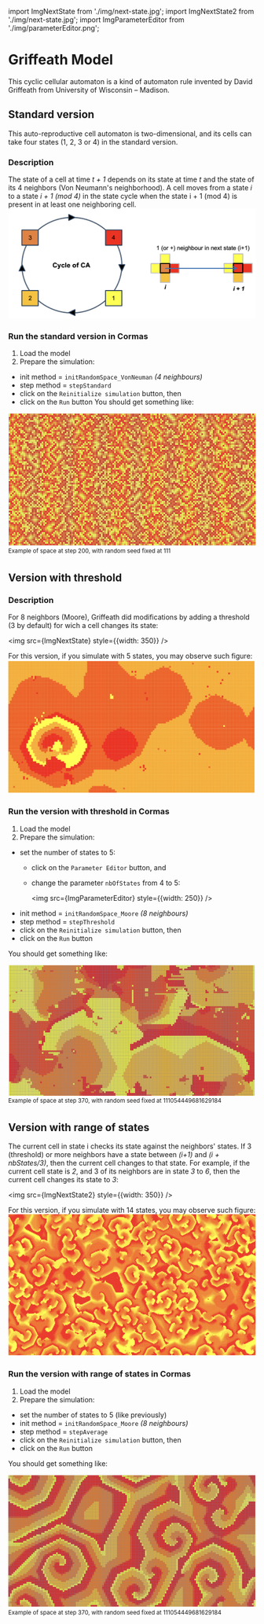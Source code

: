 import ImgNextState from './img/next-state.jpg';
import ImgNextState2 from './img/next-state.jpg';
import ImgParameterEditor from './img/parameterEditor.png';

# Griffeath Model

This cyclic cellular automaton is a kind of automaton rule invented by David Griffeath from University of Wisconsin – Madison.

## Standard version

This auto-reproductive cell automaton is two-dimensional, and its cells can take four states (1, 2, 3 or 4) in the standard version. 

### Description

The state of a cell at time _t + 1_ depends on its state at time _t_ and the state of its 4 neighbors (Von Neumann's neighborhood). 
A cell moves from a state _i_ to a state _i + 1 (mod 4)_ in the state cycle when the state i + 1 (mod 4) is present in at least one neighboring cell.
![](img/cycle.png)

### Run the standard version in Cormas

1. Load the model
2. Prepare the simulation:
  - init method = `initRandomSpace_VonNeuman` _(4 neighbours)_
  - step method = `stepStandard`
  - click on the `Reinitialize simulation` button, then
  - click on the `Run` button
You should get something like:

![](img/gridStandard.png)
<sup>Example of space at step 200, with random seed fixed at 111 </sup> 
  
## Version with threshold
### Description
For 8 neighbors (Moore), Griffeath did modifications by adding a threshold (3 by default) for wich a cell changes its state:


<img src={ImgNextState} style={{width: 350}} />

For this version, if you simulate with 5 states, you may observe such figure:
![](img/grid1.png)

### Run the version with threshold in Cormas
1. Load the model
2. Prepare the simulation:
  - set the number of states to 5:
    - click on the `Parameter Editor` button, and
    - change the parameter `nbOfStates` from 4 to 5:
      
      <img src={ImgParameterEditor} style={{width: 250}} />
  - init method = `initRandomSpace_Moore` _(8 neighbours)_
  - step method = `stepThreshold`
  - click on the `Reinitialize simulation` button, then
  - click on the `Run` button

You should get something like:

![](img/gridThreshold.png)
<sup>Example of space at step 370, with random seed fixed at 111054449681629184 </sup> 

## Version with range of states
The current cell in state i checks its state against the neighbors' states. If 3 (threshold) or more neighbors have a state between _(i+1)_ and _(i + nbStates/3)_, then the current cell changes to that state. 
For example, if the current cell state is _2_, and 3 of its  neighbors are in state _3_ to _6_, then the current cell changes its state to _3_:

<img src={ImgNextState2} style={{width: 350}} />

For this version, if you simulate with 14 states, you may observe such figure:
![](img/grid2.png)

### Run the version with range of states in Cormas
1. Load the model
2. Prepare the simulation:
  - set the number of states to 5 (like previously)
  - init method = `initRandomSpace_Moore` _(8 neighbours)_
  - step method = `stepAverage`
  - click on the `Reinitialize simulation` button, then
  - click on the `Run` button

You should get something like:

![](img/gridAverage.png)
<sup>Example of space at step 370, with random seed fixed at 111054449681629184 </sup> 
